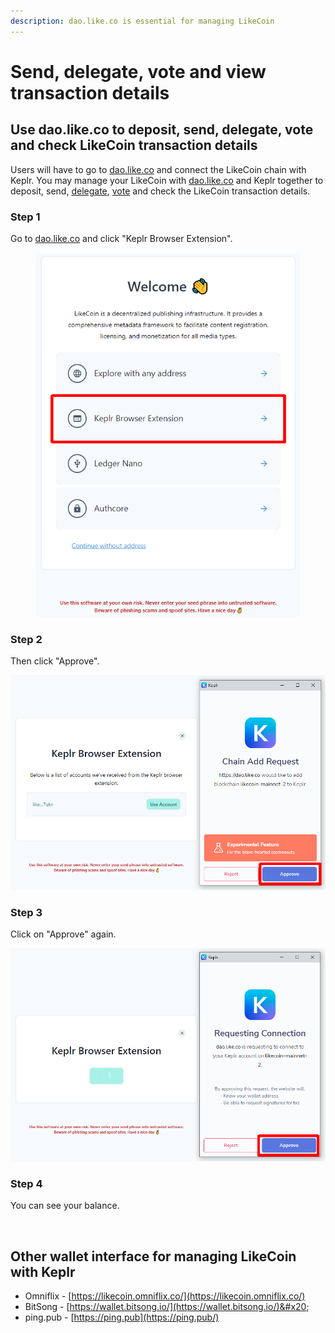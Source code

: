 ```yaml
---
description: dao.like.co is essential for managing LikeCoin
---
```


# Send, delegate, vote and view transaction details

## **Use dao.like.co to deposit, send, delegate, vote and check LikeCoin transaction details**&#x20;

Users will have to go to [dao.like.co](https://dao.like.co/) and connect the LikeCoin chain with Keplr. You may manage your LikeCoin with [dao.like.co](https://dao.like.co/) and Keplr together to deposit, send, [delegate](../../stake/delegation-of-likecoin.md), [vote](../../governance/direct-vote.md) and check the LikeCoin transaction details.

### Step 1

Go to [dao.like.co](https://dao.like.co/) and click "Keplr Browser Extension".

<figure><img src="../../../.gitbook/assets/keplr06.png" alt=""><figcaption></figcaption></figure>

### Step 2

Then click "Approve".

![](../../../.gitbook/assets/keplr07.png)

### Step 3

Click on "Approve" again.

![](../../../.gitbook/assets/keplr08.png)

### Step 4

You can see your balance.

<figure><img src="../../../.gitbook/assets/keplr09.png" alt=""><figcaption></figcaption></figure>

## Other wallet interface for managing LikeCoin with Keplr

* Omniflix - [https://likecoin.omniflix.co/](https://likecoin.omniflix.co/)
* BitSong - [https://wallet.bitsong.io/](https://wallet.bitsong.io/)&#x20;
* ping.pub - [https://ping.pub](https://ping.pub/)
